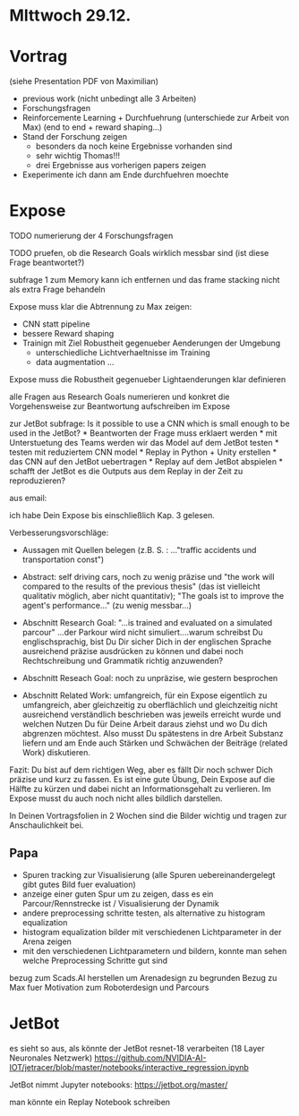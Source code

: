 # MIttwoch 29.12.


# Vortrag 

(siehe Presentation PDF von Maximilian)

* previous work (nicht unbedingt alle 3 Arbeiten)
* Forschungsfragen
* Reinforcemente Learning + Durchfuehrung (unterschiede zur Arbeit von Max) (end to end + reward shaping...)
* Stand der Forschung zeigen
    * besonders da noch keine Ergebnisse vorhanden sind
    * sehr wichtig Thomas!!!
    * drei Ergebnisse aus vorherigen papers zeigen
* Exeperimente ich dann am Ende durchfuehren moechte


# Expose
TODO numerierung der 4 Forschungsfragen

TODO pruefen, ob die Research Goals wirklich messbar sind
(ist diese Frage beantwortet?)

subfrage 1 zum Memory kann ich entfernen und das frame stacking nicht als extra Frage behandeln


Expose muss klar die Abtrennung zu Max zeigen:
* CNN statt pipeline
* bessere Reward shaping
* Trainign mit Ziel Robustheit gegenueber Aenderungen der Umgebung
    * unterschiedliche Lichtverhaeltnisse im Training
    * data augmentation ...

Expose muss die Robustheit gegenueber Lightaenderungen klar definieren

alle Fragen aus Research Goals numerieren und konkret die Vorgehensweise zur Beantwortung aufschreiben im Expose

zur JetBot subfrage:
Is it possible to use a CNN which is small enough to be used in the JetBot?
    * Beantworten der Frage muss erklaert werden
    * mit Unterstuetung des Teams werden wir das Model auf dem JetBot testen
    * testen mit reduziertem CNN model
    * Replay in Python + Unity erstellen
        * das CNN auf den JetBot uebertragen
        * Replay auf dem JetBot abspielen
        * schafft der JetBot es die Outputs aus dem Replay in der Zeit zu reproduzieren?



aus email:

ich habe Dein Expose bis einschließlich Kap. 3 gelesen.

Verbesserungsvorschläge:

+ Aussagen mit Quellen belegen (z.B. S. : ..."traffic accidents und
transportation const")

+ Abstract: self driving cars, noch zu wenig präzise und "the work will
compared to the results of the previous thesis" (das ist vielleicht
qualitativ möglich, aber nicht quantitativ);  "The goals ist to improve
the agent's performance..." (zu wenig messbar...)

+ Abschnitt Research Goal: "...is trained and evaluated on a simulated
parcour"  ...der Parkour wird nicht simuliert....warum schreibst Du
englischsprachig, bist Du Dir sicher Dich in der englischen Sprache
ausreichend präzise ausdrücken zu können und dabei noch Rechtschreibung
und Grammatik richtig anzuwenden?

+ Abschnitt Reseach Goal: noch zu unpräzise, wie gestern besprochen

+ Abschnitt Related Work: umfangreich, für ein Expose eigentlich zu
umfangreich, aber gleichzeitig zu oberflächlich und gleichzeitig nicht
ausreichend verständlich beschrieben was jeweils erreicht wurde und
welchen Nutzen Du für Deine Arbeit daraus ziehst und wo Du dich
abgrenzen möchtest. Also musst Du spätestens in dre Arbeit Substanz
liefern und am Ende auch Stärken und Schwächen der Beiträge (related
Work) diskutieren.


Fazit: Du bist auf dem richtigen Weg, aber es fällt Dir noch schwer Dich
präzise und kurz zu fassen. Es ist eine gute Übung, Dein Expose auf die
Hälfte zu kürzen und dabei nicht an Informationsgehalt zu verlieren. Im
Expose musst du auch noch nicht alles bildlich darstellen.

In Deinen  Vortragsfolien in 2 Wochen sind die Bilder wichtig und tragen
zur Anschaulichkeit bei.




## Papa

- Spuren tracking zur Visualisierung (alle Spuren uebereinandergelegt gibt gutes Bild fuer evaluation)
- anzeige einer guten Spur um zu zeigen, dass es ein Parcour/Rennstrecke ist / Visualisierung der Dynamik
- andere preprocessing schritte testen, als alternative zu histogram equalization
- histogram equalization bilder mit verschiedenen Lichtparameter in der Arena zeigen
- mit den verschiedenen Lichtparametern und bildern, konnte man sehen welche Preprocessing Schritte gut sind

bezug zum Scads.AI herstellen um Arenadesign zu begrunden
Bezug zu Max fuer Motivation zum Roboterdesign und Parcours



# JetBot

es sieht so aus, als könnte der JetBot resnet-18 verarbeiten (18 Layer Neuronales Netzwerk)
https://github.com/NVIDIA-AI-IOT/jetracer/blob/master/notebooks/interactive_regression.ipynb

JetBot nimmt Jupyter notebooks:
https://jetbot.org/master/

man könnte ein Replay Notebook schreiben